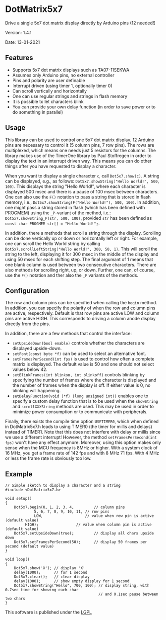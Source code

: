 # DotMatrix5x7
Drive a single 5x7 dot matrix display directly by Arduino pins (12 needed!)

Version: 1.4.1

Date:  13-01-2021

## Features

* Supports 5x7 dot matrix displays such as TA07-11SEKWA
* Assumes only Arduino pins, no external controller
* Pins and polarity are user definable
* Interrupt driven (using timer 1, optionally timer 0)
* Can scroll vertically and horizontally
* One can use regular strings and strings in flash memory
* It is possible to let characters blink
* You can provide your own delay function (in order to save power or to do something in parallel)

## Usage

This library can be used to control one 5x7 dot matrix display. 12 Arduino pins are necessary to control it (5 column pins, 7 row pins). The rows are multiplexed, which means one needs just 5 resistors for the columns. The library makes use of the TimerOne library by Paul Stoffregen in order to display the text in an interrupt driven way. This means you can do other things after you have requested to display a character.

When you want to display a single character `c`, call `Dot5x7.show(c)`. A string can be displayed, e.g., as follows: `Dot5x7.showString("Hello World!", 500, 100)`. This displays the string "Hello World!", where each character is displayed 500 msec and there is a pause of 100 msec between characters. One can also use the `F()` notation to pass a string that is stored in flash memory, i.e., `Dot5x7.showString(F("Hello World!"), 500, 100)`. In addition, one might pass a string stored in flash (which has been defined with PROGMEM) using the `_P`-variant of the method, i.e.: `Dot5x7.showString_P(str, 500, 100)`, provided `str` has been defined as `const char PROGMEM str[] = "Hello World!";`.

In addition, there a methods that scroll a string through the display. Scrolling can be done vertically up or down or horizontally left or right. For example, one can scroll the Hello World string by calling `Dot5x7.scrollLeftString("Hello World!", 300, 50, 1)`. This will scroll the string to the left, displaying it for 300 msec in the middle of the display and using 50 msec for each shifting step. The final argumant of 1 means that one blank column is used between two consecutive characters. There are also methods for scrolling right, up, or down. Further, one can, of course, use the `F()` notation and ther also the `_P` variants of the methods. 

## Configuration

The row and column pins can be specified when calling the `begin` method. In addition, you can specify the polarity of when the row and column pins are active, respectively. Default is that row pins are active LOW and column pins are active HIGH. This corresponds to driving a column anode display directly from the pins.

In addition, there are a few methods that control the interface:
* `setUpsideDown(bool enable)` controls whether the characters are displayed upside-down.
* `setFont(const byte *f)` can be used to select an alternative font.
* `setFramesPerSecond(int fps)` is used to control how often a complete matrix is displayed. The default value is 50 and one should not select values below 42.
* `setBlinkFrames(int blinkon, int blinkoff)` controls blinking by specifying the number of frames where the character is displayed and the number of frames when the display is off. If either value is 0, no blinking will happening.
* `setDelayFunction(void (*f) (long unsigned int))` enables one to specify a custom delay function that is to be used when the `showString` and `scrollXXXString` methods are used. This may be used in order to minimize power consumption or to communicate with peripherals.

Finally, there exists the compile time option `USETIMER0`, which when defined in DotMatrix5x7.h leads to using TIMER0 (the timer for millis and delays) instead of TIMER1. Note that this does not interfere with delay or millis since we use a different interrupt! However, the method `setFramesPerSecond(int fps)` won't have any effect anymore. Moreover, using this option makes only sense when the MCU frequency is 8MHz or higher. With a system clock of 16 MHz, you get a frame rate of 142 fps and with 8 MHz 71 fps. With 4 MHz or less the frame rate is obviously too low.



## Example

	// Simple sketch to display a character and a string
	#include <DotMatrix5x7.h>

	void setup()
	{
	    Dot5x7.begin(0, 1, 2, 3, 4,         // column pins
		         5, 6, 7, 8, 9, 10, 11, // row pins
		         LOW,                   // value when row pin is active (default value)
			 HIGH);                 // value when column pin is active (default value)
	    Dot5x7.setUpsideDown(true);         // display all chars upside down
	    Dot5x7.setFramesPerSecond(50);      // display 50 frames per second (default value)			 
	}	 

	void loop()
	{
		Dot5x7.show('X'); // display 'X'
		delay(1000);      // for 1 second
		Dot5x7.clear();   // clear display
		delay(1000);      // show empty display for 1 second
		Dot5x7.showString("Hello", 700, 100); // display string, with 0.7sec time for showing each char
		                                      // and 0.1sec pause between two chars
	}

This software is published under the [LGPL](http://www.gnu.org/licenses/lgpl-3.0.html)
